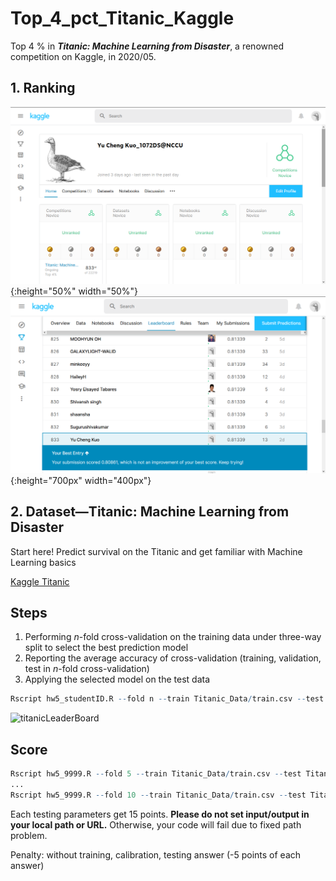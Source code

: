 # Top_4_pct_Titanic_Kaggle
Top 4 % in ***Titanic: Machine Learning from Disaster***, a renowned competition on Kaggle, in 2020/05. 


## 1. Ranking 

![titanicLeaderBoard01](Top_4_pct_Titanic_01.png){:height="50%" width="50%"}
![titanicLeaderBoard02](Top_4_pct_Titanic_02.png){:height="700px" width="400px"}


## 2. Dataset—Titanic: Machine Learning from Disaster

Start here! Predict survival on the Titanic and get familiar with Machine Learning basics

[Kaggle Titanic](https://www.kaggle.com/c/titanic)

## Steps

1. Performing *n*-fold cross-validation on the training data under three-way split to select the best prediction model
2. Reporting the average accuracy of cross-validation (training, validation, test in *n*-fold cross-validation)
3. Applying the selected model on the test data

```R
Rscript hw5_studentID.R --fold n --train Titanic_Data/train.csv --test Titanic_Data/test.csv --report performance.csv --predict predict.csv
```


![titanicLeaderBoard](titanic.png)

## Score


```R
Rscript hw5_9999.R --fold 5 --train Titanic_Data/train.csv --test Titanic_Data/test.csv --report performance1.csv --predict predict.csv
...
Rscript hw5_9999.R --fold 10 --train Titanic_Data/train.csv --test Titanic_Data/test.csv --report performance6.csv --predict predict.csv
```

Each testing parameters get 15 points.
**Please do not set input/output in your local path or URL.** 
Otherwise, your code will fail due to fixed path problem.

Penalty: without training, calibration, testing answer (-5 points of each answer)
